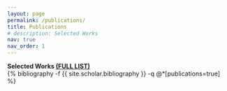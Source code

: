 ```yaml
---
layout: page
permalink: /publications/
title: Publications
# description: Selected Works
nav: true
nav_order: 1
---
```

<!-- _pages/publications.md -->
<div class="publications">
<div><strong>Selected Works <a href="full_list">(FULL LIST)</a></strong></div>
{% bibliography -f {{ site.scholar.bibliography }} -q @*[publications=true] %}

</div>
